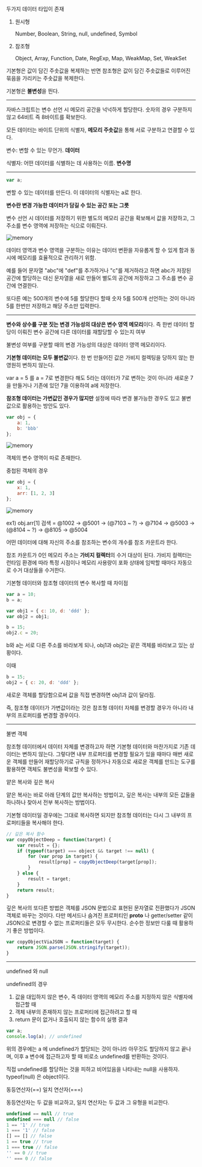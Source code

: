 두가지 데이터 타입이 존재

1. 원시형
    
    Number, Boolean, String, null, undefined, Symbol
    
2. 참조형
    
    Object, Array, Function, Date, RegExp, Map, WeakMap, Set, WeakSet
    

기본형은 값이 담긴 주솟값을 복제하는 반면 참조형은 값이 담긴 주솟값들로 이루어진 묶음을 가리키는 주솟값을 복제한다.

기본형은 **불변성**을 띈다.

---

자바스크립트는 변수 선언 시 메모리 공간을 넉넉하게 할당한다. 숫자의 경우 구분하지 않고 64비트 즉 8바이트를 확보한다.

모든 데이터는 바이트 단위의 식별자, **메모리 주솟값**을 통해 서로 구분하고 연결할 수 있다.

변수: 변할 수 있는 무언가. **데이터**

식별자: 어떤 데이터를 식별하는 데 사용하는 이름. **변수명**

---

```jsx
var a;
```

변할 수 있는 데이터를 만든다. 이 데이터의 식별자는 a로 한다.

**변수란 변경 가능한 데이터가 담길 수 있는 공간 또는 그릇**

변수 선언 시 데이터를 저장하기 위한 별도의 메모리 공간을 확보해서 값을 저장하고, 그 주소를 변수 영역에 저장하는 식으로 이뤄진다. 

![memory](../Javascript/assets/data_in_memory.png)

데이터 영역과 변수 영역을 구분하는 이유는 데이터 변환을 자유롭게 할 수 있게 함과 동시에 메모리를 효율적으로 관리하기 위함. 

예를 들어 문자열 "abc"에 "def"를 추가하거나 "c"를 제거하라고 하면 abc가 저장된 공간에 할당하는 대신 문자열을 새로 만들어 별도의 공간에 저장하고 그 주소를 변수 공간에 연결한다.

또다른 예는 500개의 변수에 5를 할당한다 할때 숫자 5를 500개 선언하는 것이 아니라 5를 한번만 저장하고 해당 주소만 입력한다.

---

**변수와 상수를 구분 짓는 변경 가능성의 대상은 변수 영역 메모리**이다. 즉 한번 데이터 할당이 이뤄진 변수 공간에 다른 데이터를 재할당할 수 있는지 여부

불변성 여부를 구분할 때의 변경 가능성의 대상은 데이터 영역 메모리이다.

**기본형 데이터는 모두 불변값**이다. 한 번 만들어진 값은 가비지 컬렉팅을 당하지 않는 한 영원히 변하지 않는다.

var a = 5 를 a = 7로 변경한다 해도 5라는 데이터가 7로 변하는 것이 아니라 새로운 7을 만들거나 기존에 있던 7을 이용하여 a에 저장한다.

**참조형 데이터는 가변값인 경우가 많지만** 설정에 따라 변경 불가능한 경우도 있고 불변값으로 활용하는 방안도 있다.

```jsx
var obj = {
	a: 1,
	b: 'bbb'
};
```

![memory](../Javascript/assets/data_in_memory2.png)

객체의 변수 영역이 따로 존재한다.

중첩된 객체의 경우 

```jsx
var obj = {
	x: 1,
	arr: [1, 2, 3]
};
```

![memory](../Javascript/assets/data_in_memory3.png)

ex1) obj.arr[1] 검색 = @1002 → @5001 → (@7103 ~ ?) → @7104 → @5003 → (@8104 ~ ?) → @8105 → @5004

어떤 데이터에 대해 자신의 주소를 참조하는 변수의 개수를 참조 카운트라 한다.

참조 카운트가 0인 메모리 주소는 **가비지 컬렉터**의 수거 대상이 된다. 가비지 컬렉터는 런타임 환경에 따라 특정 시점이나 메모리 사용량이 포화 상태에 임박할 때마다 자동으로 수거 대상들을 수거한다. 

기본형 데이터와 참조형 데이터의 변수 복사할 때 차이점

```jsx
var a = 10;
b = a;

var obj1 = { c: 10, d: 'ddd' };
var obj2 = obj1;

b = 15;
obj2.c = 20;
```

b와 a는 서로 다른 주소를 바라보게 되나, obj1과 obj2는 같은 객체를 바라보고 있는 상황이다.

이때

```jsx
b = 15;
obj2 = { c: 20, d: 'ddd' };
```

새로운 객체를 할당함으로써 값을 직접 변경하면 obj1과 값이 달라짐.

즉, 참조형 데이터가 가변값이라는 것은 참조형 데이터 자체를 변경할 경우가 아니라 내부의 프로퍼티를 변경할 경우이다.

---

불변 객체

참조형 데이터에서 데이터 자체를 변경하고자 하면 기본형 데이터와 마찬가지로 기존 데이터는 변하지 않는다. 그렇다면 내부 프로퍼티를 변경할 필요가 있을 때마다 매번 새로운 객체를 만들어 재할당하기로 규칙을 정하거나 자동으로 새로운 객체를 만드는 도구를 활용하면 객체도 불변성을 확보할 수 있다. 

얕은 복사와 깊은 복사

얕은 복사는 바로 아래 단계의 값만 복사하는 방법이고, 깊은 복사는 내부의 모든 값들을 하나하나 찾아서 전부 복사하는 방법이다. 

기본형 데이터일 경우에는 그대로 복사하면 되지만 참조형 데이터는 다시 그 내부의 프로퍼티들을 복사해야 한다. 

```jsx
// 깊은 복사 함수
var copyObjectDeep = function(target) {
	var result = {};
	if (typeof(target) === object && target !== null) {
		for (var prop in target) {
			result[prop] = copyObjectDeep(target[prop]);
		}
	} else {
		result = target;
	}
	return result;
}
```

깊은 복사의 또다른 방법은 객체를 JSON 문법으로 표현된 문자열로 전환했다가 JSON 객체로 바꾸는 것이다. 다만 메서드나 숨겨진 프로퍼티인 __proto__ 나 getter/setter 같이 JSON으로 변경할 수 없는 프로퍼티들은 모두 무시한다. 순수한 정보만 다룰 때 활용하기 좋은 방법이다.

```jsx
var copyObjectViaJSON = function(target) {
	return JSON.parse(JSON.stringify(target));
}
```

---

undefined 와 null

undefined의 경우

1. 값을 대입하지 않은 변수, 즉 데이터 영역의 메모리 주소를 지정하지 않은 식별자에 접근할 때
2. 객체 내부의 존재하지 않는 프로퍼티에 접근하려고 할 때
3. return 문이 없거나 호출되지 않는 함수의 실행 결과

```jsx
var a;
console.log(a); // undefined
```

위의 경우에는 a 에 undefined가 할당되는 것이 아니라 아무것도 할당하지 않고 끝나며, 이후 a 변수에 접근하고자 할 때 비로소 undefined를 반환하는 것이다.

직접 undefined를 할당하는 것을 피하고 비어있음을 나타내는 null을 사용하자. typeof(null) 은 object이다.

동등연산자(==) 일치 연산자(===)

동등연산자는 두 값을 비교하고, 일치 연산자는 두 값과 그 유형을 비교한다.

```jsx
undefined == null // true
undefined === null // false
1 == '1' // true
1 === '1' // false
[] == [] // false
1 == true // true
1 === true // false
'' == 0 // true
'' === 0 // false
```